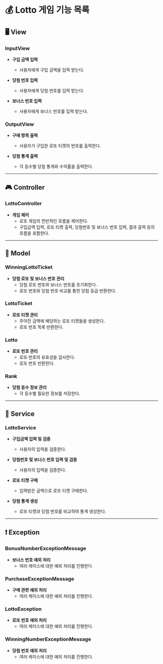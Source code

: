 # 💰 **Lotto 게임 기능 목록**

## 🖥️ **View**

### **InputView**

- **구입 금액 입력**
  - 사용자에게 구입 금액을 입력 받는다.

- **당첨 번호 입력**
  - 사용자에게 당첨 번호를 입력 받는다.

- **보너스 번호 입력**
  - 사용자에게 보너스 번호를 입력 받는다.

### **OutputView**

- **구매 항목 출력**
  - 사용자가 구입한 로또 티켓의 번호를 출력한다.

- **당첨 통계 출력**
  - 각 등수별 당첨 통계와 수익률을 출력한다.

---

## 🎮 **Controller**

### **LottoController**

- **게임 제어**
  - 로또 게임의 전반적인 흐름을 제어한다.
  - 구입금액 입력, 로또 티켓 출력, 당첨번호 및 보너스 번호 입력, 결과 출력 등의 흐름을 포함한다.

---

## 📜 **Model**

### **WinningLottoTicket**

- **당첨 로또 및 보너스 번호 관리**
  - 당첨 로또 번호와 보너스 번호를 초기화한다.
  - 로또 번호와 당첨 번호 비교를 통한 당첨 등급 반환한다.

### **LottoTicket**

- **로또 티켓 관리**
  - 주어진 금액에 해당하는 로또 티켓들을 생성한다.
  - 로또 번호 목록 반환한다.

### **Lotto**

- **로또 번호 관리**
  - 로또 번호의 유효성을 검사한다.
  - 로또 번호 반환한다.

### **Rank**

- **당첨 등수 정보 관리**
  - 각 등수별 필요한 정보를 저장한다.

---

## 🔧 **Service**

### **LottoService**

- **구입금액 입력 및 검증**
  - 사용자의 입력을 검증한다.

- **당첨번호 및 보너스 번호 입력 및 검증**
  - 사용자의 입력을 검증한다.

- **로또 티켓 구매**
  - 입력받은 금액으로 로또 티켓 구매한다.

- **당첨 통계 생성**
  - 로또 티켓과 당첨 번호를 비교하여 통계 생성한다.

---

## ❗ **Exception**

### **BonusNumberExceptionMessage**

- **보너스 번호 예외 처리**
  - 여러 케이스에 대한 예외 처리를 진행한다.

### **PurchaseExceptionMessage**

- **구매 관련 예외 처리**
  - 여러 케이스에 대한 예외 처리를 진행한다.

### **LottoException**

- **로또 번호 예외 처리**
  - 여러 케이스에 대한 예외 처리를 진행한다.

### **WinningNumberExceptionMessage**

- **당첨 번호 예외 처리**
  - 여러 케이스에 대한 예외 처리를 진행한다.